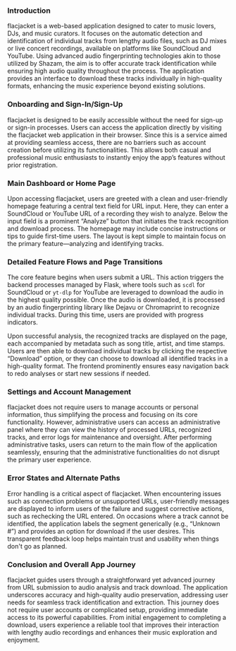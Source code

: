 ### Introduction
flacjacket is a web-based application designed to cater to music lovers, DJs, and music curators. It focuses on the automatic detection and identification of individual tracks from lengthy audio files, such as DJ mixes or live concert recordings, available on platforms like SoundCloud and YouTube. Using advanced audio fingerprinting technologies akin to those utilized by Shazam, the aim is to offer accurate track identification while ensuring high audio quality throughout the process. The application provides an interface to download these tracks individually in high-quality formats, enhancing the music experience beyond existing solutions.

### Onboarding and Sign-In/Sign-Up
flacjacket is designed to be easily accessible without the need for sign-up or sign-in processes. Users can access the application directly by visiting the flacjacket web application in their browser. Since this is a service aimed at providing seamless access, there are no barriers such as account creation before utilizing its functionalities. This allows both casual and professional music enthusiasts to instantly enjoy the app’s features without prior registration.

### Main Dashboard or Home Page
Upon accessing flacjacket, users are greeted with a clean and user-friendly homepage featuring a central text field for URL input. Here, they can enter a SoundCloud or YouTube URL of a recording they wish to analyze. Below the input field is a prominent “Analyze” button that initiates the track recognition and download process. The homepage may include concise instructions or tips to guide first-time users. The layout is kept simple to maintain focus on the primary feature—analyzing and identifying tracks.

### Detailed Feature Flows and Page Transitions
The core feature begins when users submit a URL. This action triggers the backend processes managed by Flask, where tools such as `scdl` for SoundCloud or `yt-dlp` for YouTube are leveraged to download the audio in the highest quality possible. Once the audio is downloaded, it is processed by an audio fingerprinting library like Dejavu or Chromaprint to recognize individual tracks. During this time, users are provided with progress indicators.

Upon successful analysis, the recognized tracks are displayed on the page, each accompanied by metadata such as song title, artist, and time stamps. Users are then able to download individual tracks by clicking the respective “Download” option, or they can choose to download all identified tracks in a high-quality format. The frontend prominently ensures easy navigation back to redo analyses or start new sessions if needed.

### Settings and Account Management
flacjacket does not require users to manage accounts or personal information, thus simplifying the process and focusing on its core functionality. However, administrative users can access an administrative panel where they can view the history of processed URLs, recognized tracks, and error logs for maintenance and oversight. After performing administrative tasks, users can return to the main flow of the application seamlessly, ensuring that the administrative functionalities do not disrupt the primary user experience.

### Error States and Alternate Paths
Error handling is a critical aspect of flacjacket. When encountering issues such as connection problems or unsupported URLs, user-friendly messages are displayed to inform users of the failure and suggest corrective actions, such as rechecking the URL entered. On occasions where a track cannot be identified, the application labels the segment generically (e.g., “Unknown #”) and provides an option for download if the user desires. This transparent feedback loop helps maintain trust and usability when things don't go as planned.

### Conclusion and Overall App Journey
flacjacket guides users through a straightforward yet advanced journey from URL submission to audio analysis and track download. The application underscores accuracy and high-quality audio preservation, addressing user needs for seamless track identification and extraction. This journey does not require user accounts or complicated setup, providing immediate access to its powerful capabilities. From initial engagement to completing a download, users experience a reliable tool that improves their interaction with lengthy audio recordings and enhances their music exploration and enjoyment.